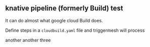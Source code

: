 ## knative pipeline (formerly Build) test

It can do almost what google cloud Build does.

Define steps in a `cloudbuild.yaml` file and triggermesh will process

another another three
